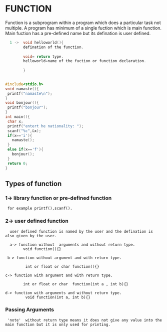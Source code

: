 # FUNCTION

Function is a subprogram within a program which does a particular task not multiple.
A program has minimum of a single fuction which is main function. Main fuction has a pre-defined name but its defination is user defined.

```c
  1 ->  void helloworld(){
        defination of the function.
        
        void= return type.
        helloworld=name of the fuction or function declaration.
        
        }
  
 ```
 ```c
 #include<stdio.h>
void namaste(){
  printf("namaste\n");
}
void bonjour(){
  printf("bonjour");
}
int main(){
  char x;
  printf("entert he nationality: ");
  scanf("%c",&x);
  if(x=='i'){
    namaste();
  }
  else if(x=='f'){
    bonjour();
  }
  return 0;  
}
 ```


## Types of function

### 1->  library function or pre-defined function
     for example printf(),scanf().
### 2->  user defined function
      user defined function is named by the user and the defination is also given by the user.
      
      a-> function without  arguments and without return type.
            void function(){}
     
     b-> function without argument and with return type.
             
             int or float or char function(){}
    
    c-> function with argument and with return type.
            
            int or float or char  function(int a , int b){} 
    
    d-> function with arguments and without return type.
             void function(int a, int b){}
      
### Passing Arguments
     'note'  without return type means it does not give any value into the main function but it is only used for printing.
    
